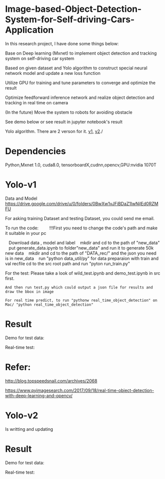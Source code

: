 # Image-based-Object-Detection-System-for-Self-driving-Cars-Application
In this research project, I have done some things below:        

 Base on Deep learning (Mxnet) to implement object detection and tracking system on self-driving car system      

 Based on given dataset and Yolo algorithm to construct special neural network model and update a new loss function      

 Utilize GPU for training and tune parameters to converge and optimize the result        

 Optimize feedforward inference network and realize object detection and tracking in real time on camera     


(In the future) Move the system to robots for avoiding obstacle   


See demo below or see result in jupyter notebook's result       

Yolo algorithm. There are 2 verson for it. [v1](https://arxiv.org/pdf/1506.02640.pdf), [v2](https://arxiv.org/pdf/1612.08242.pdf)./


# Dependencies
Python,Mxnet 1.0, cuda8.0, tensorboardX,cudnn,opencv,GPU:nvidia 1070T


# Yolo-v1


Data and Model
https://drive.google.com/drive/u/0/folders/0BwXw1vJFiBDaZ1IwNjlEd0RZMFU     

For asking training Dataset and testing Dataset, you could send me email.		

To run the code:        
 !!!First you need to change the code's path and make it suitable in your pc

    Download data , model and label
    mkdir and cd to the path of "new_data"
    put generate_data.ipynb to folder"new_data" and run it to generate 50k new data
    mkdir and cd to the path of "DATA_rec/" and the json you need is in new_data
    run "python data_util/py" for data preparaion with train and val recfile
    cd to the src root path and run "pyton run_train.py"
  
  For the test:
    Please take a look of wild_test.ipynb and demo_test.ipynb in src first.
    
    And then run test.py which could output a json file for results and draw the bbox in image
    
    For real time predict, to run "pythonw real_time_object_detection" on Mac/ "python real_time_object_detection"
    
# Result
Demo for test data:		

Real-time test:		
# Refer:

http://blog.topspeedsnail.com/archives/2068

https://www.pyimagesearch.com/2017/09/18/real-time-object-detection-with-deep-learning-and-opencv/
# Yolo-v2
Is writting and updating
# Result
Demo for test data:		

Real-time test:		
